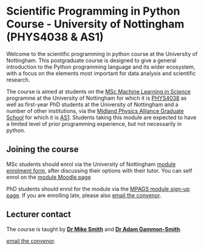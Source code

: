 




# Scientific Programming in Python Course - University of Nottingham (PHYS4038 & AS1)

Welcome to the scientific programming in python course at the University of Nottingham. This postgraduate course is designed to give a general introduction to the Python programming language and its wider ecosystem, with a focus on the elements most
important for data analysis and scientific research.

The course is aimed at students on the <a href="https://www.nottingham.ac.uk/pgstudy/courses/physics-and-astronomy/machine-learning-in-science-msc.aspx">MSc Machine Learning in Science</a> 
programme at the University of Nottingham for which it is <a href="https://moodle.nottingham.ac.uk/course/view.php?id=135414">PHYS4038</a> as well as
first-year PhD students at the University of Nottingham and a number of other
institutions, via the <a href="https://warwick.ac.uk/fac/sci/physics/mpags">Midland Physics Alliance Graduate School</a> for which it is <a href="https://warwick.ac.uk/fac/sci/physics/mpags/modules/comp/python">AS1</a>.  Students taking this module are expected to have a limited level of prior programming experience, but not necessarily in python.

## Joining the course

MSc students should enrol via the University of Nottingham
<a href="https://www.nottingham.ac.uk/studentservices/services/module-enrolment.aspx">module enrolment form</a>, after discussing their options
with their tutor. You can self enrol on the <a href="https://moodle.nottingham.ac.uk/course/view.php?id=135414">module Moodle page</a>

PhD students should enrol for the module via the
<a href="https://warwick.ac.uk/fac/sci/physics/mpags/registration/">MPAGS module sign-up page</a>. If you are enrolling late, please also
<a href="mailto:mike.i.smith@nottingham.ac.uk">email the convenor</a>.

## Lecturer contact

The course is taught by <a href="https://www.nottingham.ac.uk/~ppzmis">**Dr Mike Smith**</a> and <a href="https://adamsmith-physics.github.io/">**Dr Adam Gammon-Smith**</a>. 

<a href="mailto:mike.i.smith@nottingham.ac.uk">email the convenor</a>.



